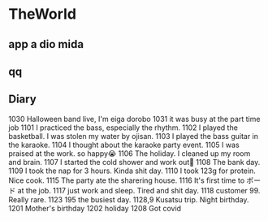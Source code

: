 # TheWorld
 
## app a dio mida
## qq

## Diary
1030 Halloween band live, I'm eiga dorobo </b>
1031 it was busy at the part time job </b>
1101 I practiced the bass, especially the rhythm.</b>
1102 I played the basketball. I was stolen my water by ojisan. 
1103 I played the bass guitar in the karaoke.</b>
1104 I thought about the karaoke party event.</b>
1105 I was praised at the work. so happy😭</b>
1106 The holiday. I cleaned up my room and brain.
1107 I started the cold shower and work out💪
1108 The bank day.
1109 I took the nap for 3 hours. Kinda shit day.
1110 I took 123g for protein. Nice cook.
1115 The party ate the sharering house.
1116 It's first time to ボード at the job.
1117 just work and sleep. Tired and shit day.
1118 customer 99. Really rare.
1123 195 the busiest day.
1128,9 Kusatsu trip. Night birthday.
1201 Mother's birthday
1202 holiday
1208 Got covid
